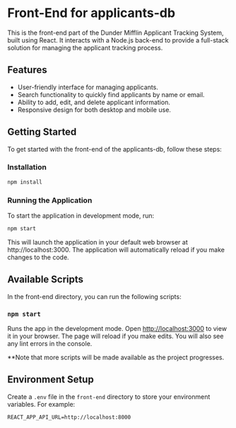 # Front-End for applicants-db

This is the front-end part of the Dunder Mifflin Applicant Tracking System, built using React. It interacts with a Node.js back-end to provide a full-stack solution for managing the applicant tracking process.

## Features

- User-friendly interface for managing applicants.
- Search functionality to quickly find applicants by name or email.
- Ability to add, edit, and delete applicant information.
- Responsive design for both desktop and mobile use.

## Getting Started

To get started with the front-end of the applicants-db, follow these steps:

### Installation

```bash
npm install
```
### Running the Application

To start the application in development mode, run:

```bash
npm start
```

This will launch the application in your default web browser at http://localhost:3000. The application will automatically reload if you make changes to the code.

## Available Scripts
In the front-end directory, you can run the following scripts:

### `npm start`

Runs the app in the development mode. Open [http://localhost:3000](http://localhost:3000) to view it in your browser. The page will reload if you make edits. You will also see any lint errors in the console.

**Note that more scripts will be made available as the project progresses.

## Environment Setup

Create a `.env` file in the `front-end` directory to store your environment variables. For example:

```plaintext
REACT_APP_API_URL=http://localhost:8000
```